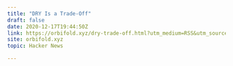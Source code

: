 ```yaml
---
title: "DRY Is a Trade-Off"
draft: false
date: 2020-12-17T19:44:50Z
link: https://orbifold.xyz/dry-trade-off.html?utm_medium=RSS&utm_source=hune
site: orbifold.xyz
topic: Hacker News  

---
```

